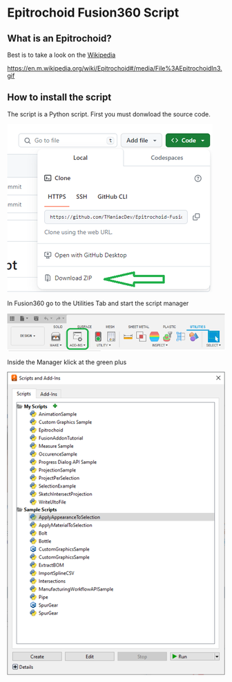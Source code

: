 # Epitrochoid Fusion360 Script

## What is an Epitrochoid?
Best is to take a look on the [Wikipedia](https://en.m.wikipedia.org/wiki/Epitrochoid)

https://en.m.wikipedia.org/wiki/Epitrochoid#/media/File%3AEpitrochoidIn3.gif

## How to install the script
The script is a Python script.
First you must donwload the source code.

![Download Source Code](media/download.png)

In Fusion360 go to the Utilities Tab and start the script manager

![Utilities Tab](media/utilities_addin.png)

Inside the Manager klick at the green plus

![Script Manager](media/script_manager.png)